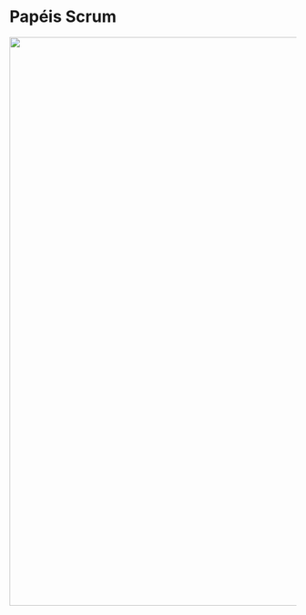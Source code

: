 # Papéis Scrum

<img src= "https://th.bing.com/th/id/R.930defcba5515bfd34510503547e71d7?rik=rKqCY9SbbQrFvw&pid=ImgRaw&r=0" width="1000px" /> 
